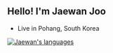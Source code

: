 ## Hello! I'm Jaewan Joo

 * Live in Pohang, South Korea

[![Jaewan's languages](https://github-readme-stats.vercel.app/api/top-langs/?username=red-sprout&theme=dracula&layout=compact&hide=javascript,html,jupyter%20notebook&exclude_repo=python-vaction)](https://github.com/anuraghazra/github-readme-stats)


<!--
**red-sprout/red-sprout** is a ✨ _special_ ✨ repository because its `README.md` (this file) appears on your GitHub profile.

Here are some ideas to get you started:

- 🔭 I’m currently working on ...
- 🌱 I’m currently learning ...
- 👯 I’m looking to collaborate on ...
- 🤔 I’m looking for help with ...
- 💬 Ask me about ...
- 📫 How to reach me: ...
- 😄 Pronouns: ...
- ⚡ Fun fact: ...
-->